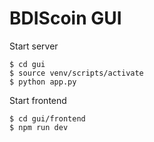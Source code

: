 # BDIScoin GUI

Start server
```console
$ cd gui
$ source venv/scripts/activate
$ python app.py
```

Start frontend
```console
$ cd gui/frontend
$ npm run dev
```